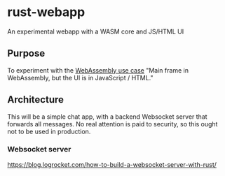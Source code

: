 # rust-webapp

An experimental webapp with a WASM core and JS/HTML UI

## Purpose

To experiment with the [WebAssembly use case](https://webassembly.org/docs/use-cases/) "Main frame in WebAssembly, but the UI is in JavaScript / HTML."

## Architecture

This will be a simple chat app, with a backend Websocket server that forwards all messages. No real attention is paid to security, so this ought not to be used in production.

### Websocket server

https://blog.logrocket.com/how-to-build-a-websocket-server-with-rust/